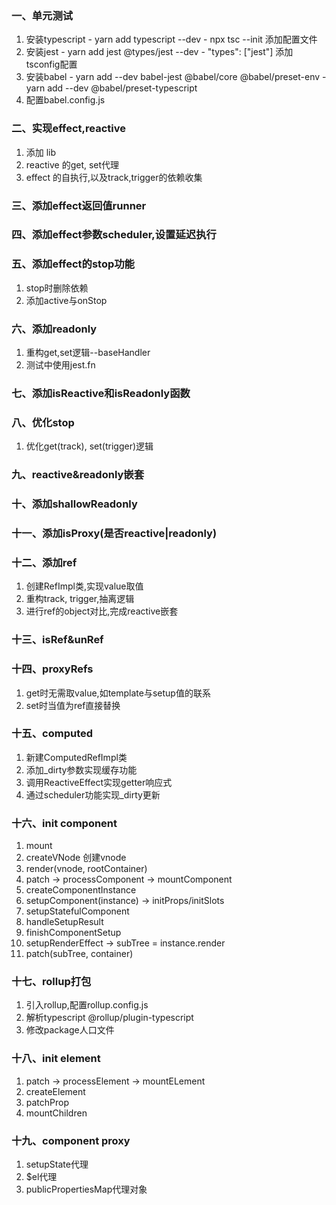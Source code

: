 <!--
 * @Author: Lqf
 * @Date: 2021-12-19 12:47:00
 * @LastEditors: Lqf
 * @LastEditTime: 2021-12-26 20:34:13
 * @Description: 我添加了修改
-->

### 一、单元测试
  1. 安装typescript 
    - yarn add typescript --dev
    - npx tsc --init 添加配置文件
  2. 安装jest
    - yarn add jest @types/jest --dev
    - "types": ["jest"] 添加tsconfig配置
  3. 安装babel
    - yarn add --dev babel-jest @babel/core @babel/preset-env
    - yarn add --dev @babel/preset-typescript
  4. 配置babel.config.js

### 二、实现effect,reactive
  1. 添加 lib
  2. reactive 的get, set代理
  3. effect 的自执行,以及track,trigger的依赖收集

### 三、添加effect返回值runner

### 四、添加effect参数scheduler,设置延迟执行

### 五、添加effect的stop功能
  1. stop时删除依赖
  2. 添加active与onStop

### 六、添加readonly
  1. 重构get,set逻辑--baseHandler
  2. 测试中使用jest.fn

### 七、添加isReactive和isReadonly函数

### 八、优化stop
  1. 优化get(track), set(trigger)逻辑

### 九、reactive&readonly嵌套

### 十、添加shallowReadonly

### 十一、添加isProxy(是否reactive|readonly)

### 十二、添加ref
  1. 创建RefImpl类,实现value取值
  2. 重构track, trigger,抽离逻辑
  3. 进行ref的object对比,完成reactive嵌套

### 十三、isRef&unRef

### 十四、proxyRefs
  1. get时无需取value,如template与setup值的联系
  2. set时当值为ref直接替换

### 十五、computed
  1. 新建ComputedRefImpl类
  2. 添加_dirty参数实现缓存功能
  3. 调用ReactiveEffect实现getter响应式
  4. 通过scheduler功能实现_dirty更新

### 十六、init component
  1. mount
  2. createVNode 创建vnode
  3. render(vnode, rootContainer)
  4. patch -> processComponent -> mountComponent
  5. createComponentInstance
  6. setupComponent(instance) -> initProps/initSlots
  7. setupStatefulComponent
  8. handleSetupResult
  9. finishComponentSetup
  10. setupRenderEffect -> subTree = instance.render
  11. patch(subTree, container)

### 十七、rollup打包
  1. 引入rollup,配置rollup.config.js
  2. 解析typescript @rollup/plugin-typescript
  3. 修改package人口文件

### 十八、init element
  1. patch -> processElement -> mountELement
  2. createElement
  3. patchProp
  4. mountChildren

### 十九、component proxy
  1. setupState代理
  2. $el代理
  3. publicPropertiesMap代理对象